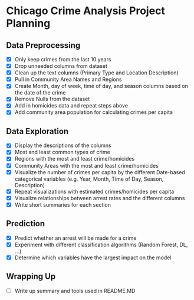 # Chicago Crime Analysis Project Planning

## Data Preprocessing
- [X] Only keep crimes from the last 10 years
- [X] Drop unneeded columns from dataset
- [X] Clean up the text columns (Primary Type and Location Description)
- [X] Pull in Community Area Names and Regions
- [X] Create Month, day of week, time of day, and season columns based on the date of the crime
- [X] Remove Nulls from the dataset
- [X] Add in homicides data and repeat steps above
- [X] Add community area population for calculating crimes per capita

## Data Exploration
- [X] Display the descriptions of the columns
- [X] Most and least common types of crime
- [X] Regions with the most and least crime/homicides
- [X] Community Areas with the most and least crime/homicides
- [X] Visualize the number of crimes per capita by the different Date-based categorical variables (e.g. Year, Month, Time of Day, Season, Description)
- [X] Repeat visualizations with estimated crimes/homicides per capita
- [X] Visualize relationships between arrest rates and the different columns
- [X] Write short summaries for each section

## Prediction
- [X] Predict whether an arrest will be made for a crime
- [X] Experiment with different classification algorithms (Random Forest, DL, ...)
- [X] Determine which variables have the largest impact on the model

## Wrapping Up
- [ ] Write up summary and tools used in README.MD
